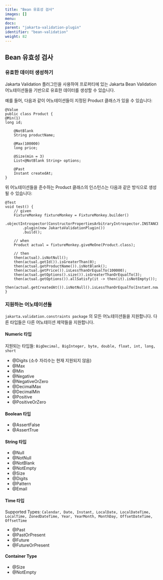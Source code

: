 ```yaml
---
title: "Bean 유효성 검사"
images: []
menu:
docs:
parent: "jakarta-validation-plugin"
identifier: "bean-validation"
weight: 82
---
```


## Bean 유효성 검사
### 유효한 데이터 생성하기

Jakarta Validation 플러그인을 사용하여 프로퍼티에 있는 Jakarta Bean Validation 어노테이션들을 기반으로 유효한 데이터를 생성할 수 있습니다.

예를 들어, 다음과 같이 어노테이션들이 지정된 Product 클래스가 있을 수 있습니다:
```
@Value
public class Product {
@Min(1)
long id;

    @NotBlank
    String productName;

    @Max(100000)
    long price;

    @Size(min = 3)
    List<@NotBlank String> options;

    @Past
    Instant createdAt;
}
```
위 어노테이션들을 준수하는 Product 클래스의 인스턴스는 다음과 같은 방식으로 생성될 수 있습니다:
```
@Test
void test() {
    // given
    FixtureMonkey fixtureMonkey = FixtureMonkey.builder()
        .objectIntrospector(ConstructorPropertiesArbitraryIntrospector.INSTANCE)
        .plugin(new JakartaValidationPlugin())
        .build();

    // when
    Product actual = fixtureMonkey.giveMeOne(Product.class);

    // then
    then(actual).isNotNull();
    then(actual.getId()).isGreaterThan(0);
    then(actual.getProductName()).isNotBlank();
    then(actual.getPrice()).isLessThanOrEqualTo(100000);
    then(actual.getOptions().size()).isGreaterThanOrEqualTo(3);
    then(actual.getOptions()).allSatisfy(it -> then(it).isNotEmpty());
    then(actual.getCreatedAt()).isNotNull().isLessThanOrEqualTo(Instant.now());
}
```
### 지원하는 어노테이션들
```jakarta.validation.constraints package``` 의 모든 어노테이션들을 지원합니다. 
다른 타입들은 다른 어노테이션 제약들을 지원합니다.

#### Numeric 타입
지원되는 타입들: ```BigDecimal, BigInteger, byte, double, float, int, long, short```

- @Digits (소수 자리수는 현재 지원되지 않음)
- @Max
- @Min
- @Negative
- @NegativeOrZero
- @DecimalMax
- @DecimalMin
- @Positive
- @PositiveOrZero

#### Boolean 타입
- @AssertFalse
- @AssertTrue

#### String 타입
- @Null
- @NotNull
- @NotBlank
- @NotEmpty
- @Size
- @Digits
- @Pattern
- @Email

#### Time 타입
Supported Types: ```Calendar, Date, Instant, LocalDate, LocalDateTime, LocalTime, ZonedDateTime, Year, YearMonth, MonthDay, OffsetDateTime, OffsetTime```

- @Past
- @PastOrPresent
- @Future
- @FutureOrPresent

#### Container Type
- @Size
- @NotEmpty
